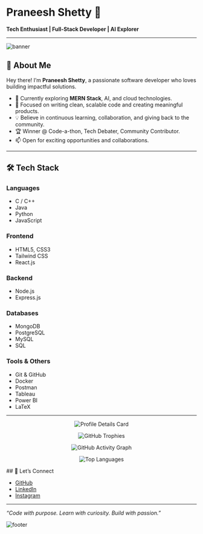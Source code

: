 <!-- README.md -->

# Praneesh Shetty 🚀

**Tech Enthusiast | Full-Stack Developer | AI Explorer**

---

![banner](https://capsule-render.vercel.app/api?type=waving&color=F70000&height=200&text=Welcome%20to%20My%20GitHub&fontAlign=50&fontColor=FFFFFF&fontSize=40)

## 👋 About Me

Hey there! I’m **Praneesh Shetty**, a passionate software developer who loves building impactful solutions.  

- 🔭 Currently exploring **MERN Stack**, AI, and cloud technologies.
- 🎯 Focused on writing clean, scalable code and creating meaningful products.
- 💡 Believe in continuous learning, collaboration, and giving back to the community.
- 🏆 Winner @ Code-a-thon, Tech Debater, Community Contributor.
- 📫 Open for exciting opportunities and collaborations.

---

## 🛠 Tech Stack

### Languages

- C / C++
- Java
- Python
- JavaScript

### Frontend

- HTML5, CSS3
- Tailwind CSS
- React.js

### Backend

- Node.js
- Express.js

### Databases

- MongoDB
- PostgreSQL
- MySQL
- SQL

### Tools & Others

- Git & GitHub
- Docker
- Postman
- Tableau
- Power BI
- LaTeX

---

<p align="center"> <img src="https://github-profile-summary-cards.vercel.app/api/cards/profile-details?username=PraneeshShetty&theme=radical" alt="Profile Details Card" /> </p> <p align="center"> <img src="https://github-profile-trophy.vercel.app/?username=PraneeshShetty&theme=radical&no-frame=true&title=Stars,Followers,Commit,Repositories,PullRequest,Issues" alt="GitHub Trophies" /> </p> <p align="center"> <img src="https://github-readme-activity-graph.vercel.app/graph?username=PraneeshShetty&theme=redical" alt="GitHub Activity Graph" /> </p>
<p align="center"> <img src="https://github-readme-stats-sigma-five.vercel.app/api/top-langs/?username=PraneeshShetty&layout=compact&theme=radical&hide_border=true" alt="Top Languages" /> </p>
## 🔗 Let’s Connect

- [GitHub](https://github.com/PraneeshShetty)
- [LinkedIn](https://www.linkedin.com/in/praneesh-shetty)
- [Instagram](https://www.instagram.com/your-instagram-profile)

---

*“Code with purpose. Learn with curiosity. Build with passion.”*

![footer](https://capsule-render.vercel.app/api?type=waving&color=F70000&height=120&section=footer)

